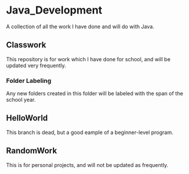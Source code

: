 # Java_Development
A collection of all the work I have done and will do with Java.
## Classwork
This repository is for work which I have done for school, and will be updated very frequently.
### Folder Labeling
Any new folders created in this folder will be labeled with the span of the school year.
## HelloWorld
This branch is dead, but a good eample of a beginner-level program.
## RandomWork
This is for personal projects, and will not be updated as frequently.
